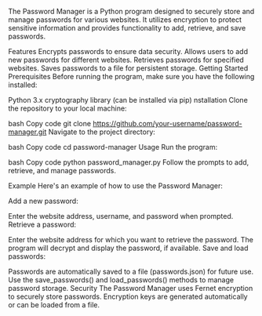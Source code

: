 The Password Manager is a Python program designed to securely store and manage passwords for various websites. It utilizes encryption to protect sensitive information and provides functionality to add, retrieve, and save passwords.

Features
Encrypts passwords to ensure data security.
Allows users to add new passwords for different websites.
Retrieves passwords for specified websites.
Saves passwords to a file for persistent storage.
Getting Started
Prerequisites
Before running the program, make sure you have the following installed:

Python 3.x
cryptography library (can be installed via pip)
nstallation
Clone the repository to your local machine:

bash
Copy code
git clone https://github.com/your-username/password-manager.git
Navigate to the project directory:

bash
Copy code
cd password-manager
Usage
Run the program:

bash
Copy code
python password_manager.py
Follow the prompts to add, retrieve, and manage passwords.

Example
Here's an example of how to use the Password Manager:

Add a new password:

Enter the website address, username, and password when prompted.
Retrieve a password:

Enter the website address for which you want to retrieve the password.
The program will decrypt and display the password, if available.
Save and load passwords:

Passwords are automatically saved to a file (passwords.json) for future use.
Use the save_passwords() and load_passwords() methods to manage password storage.
Security
The Password Manager uses Fernet encryption to securely store passwords.
Encryption keys are generated automatically or can be loaded from a file.
